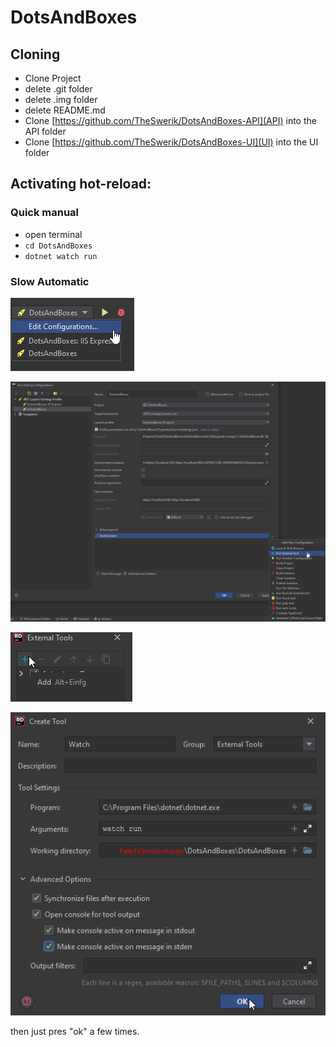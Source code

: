 # DotsAndBoxes

## Cloning
* Clone Project
* delete .git folder
* delete .img folder
* delete README.md
* Clone [https://github.com/TheSwerik/DotsAndBoxes-API](API) into the API folder
* Clone [https://github.com/TheSwerik/DotsAndBoxes-UI](UI) into the UI folder

## Activating hot-reload:
### Quick manual
* open terminal
* `cd DotsAndBoxes`
* `dotnet watch run`
### Slow Automatic

![img1](.img/readme1.png)

![img2](.img/readme2.png)

![img3](.img/readme3.png)

![img4](.img/readme4.png)

then just pres "ok" a few times.
